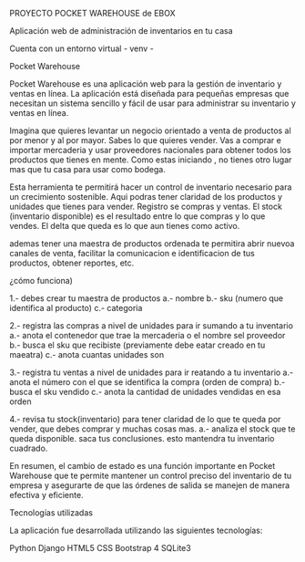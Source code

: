 PROYECTO POCKET WAREHOUSE de EBOX

Aplicación web de administración de inventarios en tu casa

Cuenta con un entorno virtual - venv -

Pocket Warehouse

Pocket Warehouse es una aplicación web para la gestión de inventario y ventas en línea. La aplicación está diseñada para pequeñas empresas que necesitan un sistema sencillo y fácil de usar para administrar su inventario y ventas en línea.

Imagina que quieres levantar un negocio orientado a venta de productos al por menor y al por mayor.
Sabes lo que quieres vender. Vas a comprar e importar mercaderia y usar proveedores nacionales para obtener
todos los productos que tienes en mente. Como estas iniciando , no tienes otro lugar mas que tu casa para usar como bodega.

Esta herramienta te permitirá hacer un control de inventario necesario para un crecimiento sostenible.
Aqui podras tener claridad de los productos y unidades que tienes para vender. Registro se compras y ventas.
El stock (inventario disponible) es el resultado entre lo que compras y lo que vendes. El delta que queda es lo que aun tienes como activo.

ademas tener una maestra de productos ordenada te permitira abrir nuevoa canales de venta, facilitar la comunicacion e identificacion de tus productos,
obtener reportes, etc.

¿cómo funciona)

1.- debes crear tu maestra de productos 
    a.- nombre
    b.- sku (numero que identifica al producto)
    c.- categoria 

2.- registra las compras a nivel de unidades para ir sumando a tu inventario
    a.- anota el contenedor que trae la mercaderia o el nombre sel proveedor
    b.- busca el sku que recibiste (previamente debe eatar creado en tu maeatra)
    c.- anota cuantas unidades son

3.- registra tu ventas a nivel de unidades para ir reatando a tu inventario 
    a.- anota el número con el que se identifica la compra (orden de compra)
    b.- busca el sku vendido
    c.- anota la cantidad de unidades vendidas en esa orden

4.- revisa tu stock(inventario) para tener claridad de lo que te queda por vender, que debes comprar y muchas cosas mas.
    a.- analiza el stock que te queda disponible. saca tus conclusiones. esto mantendra tu inventario cuadrado.

En resumen, el cambio de estado es una función importante en Pocket Warehouse que te permite mantener un control preciso del inventario de tu empresa y asegurarte de que las órdenes de salida se manejen de manera efectiva y eficiente.

 
Tecnologías utilizadas

La aplicación fue desarrollada utilizando las siguientes tecnologías:

Python 
Django
HTML5
CSS
Bootstrap 4
SQLite3
